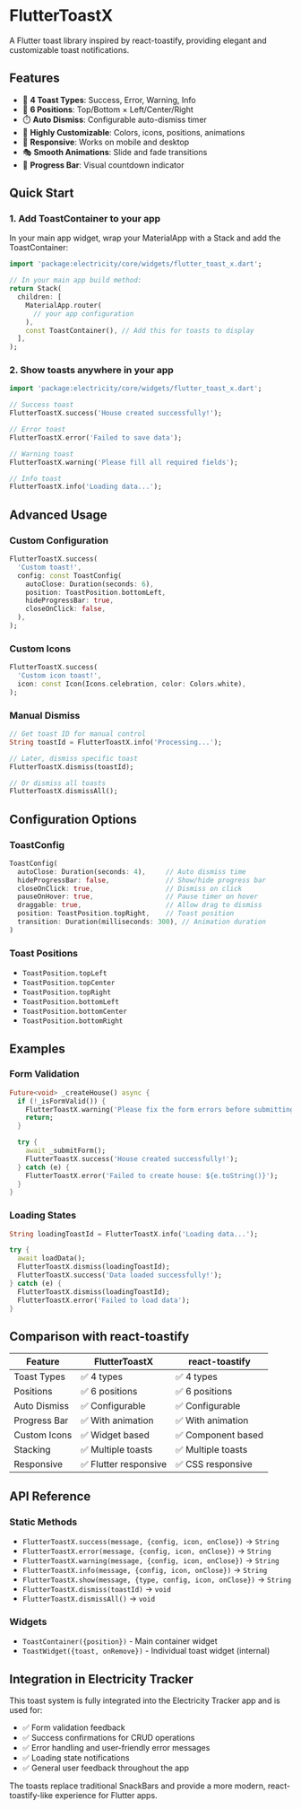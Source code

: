 # FlutterToastX

A Flutter toast library inspired by react-toastify, providing elegant and customizable toast notifications.

## Features

- 🎨 **4 Toast Types**: Success, Error, Warning, Info
- 🎯 **6 Positions**: Top/Bottom × Left/Center/Right
- ⏱️ **Auto Dismiss**: Configurable auto-dismiss timer
- 🔧 **Highly Customizable**: Colors, icons, positions, animations
- 📱 **Responsive**: Works on mobile and desktop
- 🎭 **Smooth Animations**: Slide and fade transitions
- 🎪 **Progress Bar**: Visual countdown indicator

## Quick Start

### 1. Add ToastContainer to your app

In your main app widget, wrap your MaterialApp with a Stack and add the ToastContainer:

```dart
import 'package:electricity/core/widgets/flutter_toast_x.dart';

// In your main app build method:
return Stack(
  children: [
    MaterialApp.router(
      // your app configuration
    ),
    const ToastContainer(), // Add this for toasts to display
  ],
);
```

### 2. Show toasts anywhere in your app

```dart
import 'package:electricity/core/widgets/flutter_toast_x.dart';

// Success toast
FlutterToastX.success('House created successfully!');

// Error toast
FlutterToastX.error('Failed to save data');

// Warning toast
FlutterToastX.warning('Please fill all required fields');

// Info toast
FlutterToastX.info('Loading data...');
```

## Advanced Usage

### Custom Configuration

```dart
FlutterToastX.success(
  'Custom toast!',
  config: const ToastConfig(
    autoClose: Duration(seconds: 6),
    position: ToastPosition.bottomLeft,
    hideProgressBar: true,
    closeOnClick: false,
  ),
);
```

### Custom Icons

```dart
FlutterToastX.success(
  'Custom icon toast!',
  icon: const Icon(Icons.celebration, color: Colors.white),
);
```

### Manual Dismiss

```dart
// Get toast ID for manual control
String toastId = FlutterToastX.info('Processing...');

// Later, dismiss specific toast
FlutterToastX.dismiss(toastId);

// Or dismiss all toasts
FlutterToastX.dismissAll();
```

## Configuration Options

### ToastConfig

```dart
ToastConfig(
  autoClose: Duration(seconds: 4),     // Auto dismiss time
  hideProgressBar: false,              // Show/hide progress bar
  closeOnClick: true,                  // Dismiss on click
  pauseOnHover: true,                  // Pause timer on hover
  draggable: true,                     // Allow drag to dismiss
  position: ToastPosition.topRight,    // Toast position
  transition: Duration(milliseconds: 300), // Animation duration
)
```

### Toast Positions

- `ToastPosition.topLeft`
- `ToastPosition.topCenter`
- `ToastPosition.topRight`
- `ToastPosition.bottomLeft`
- `ToastPosition.bottomCenter`
- `ToastPosition.bottomRight`

## Examples

### Form Validation

```dart
Future<void> _createHouse() async {
  if (!_isFormValid()) {
    FlutterToastX.warning('Please fix the form errors before submitting.');
    return;
  }

  try {
    await _submitForm();
    FlutterToastX.success('House created successfully!');
  } catch (e) {
    FlutterToastX.error('Failed to create house: ${e.toString()}');
  }
}
```

### Loading States

```dart
String loadingToastId = FlutterToastX.info('Loading data...');

try {
  await loadData();
  FlutterToastX.dismiss(loadingToastId);
  FlutterToastX.success('Data loaded successfully!');
} catch (e) {
  FlutterToastX.dismiss(loadingToastId);
  FlutterToastX.error('Failed to load data');
}
```

## Comparison with react-toastify

| Feature      | FlutterToastX         | react-toastify     |
| ------------ | --------------------- | ------------------ |
| Toast Types  | ✅ 4 types            | ✅ 4 types         |
| Positions    | ✅ 6 positions        | ✅ 6 positions     |
| Auto Dismiss | ✅ Configurable       | ✅ Configurable    |
| Progress Bar | ✅ With animation     | ✅ With animation  |
| Custom Icons | ✅ Widget based       | ✅ Component based |
| Stacking     | ✅ Multiple toasts    | ✅ Multiple toasts |
| Responsive   | ✅ Flutter responsive | ✅ CSS responsive  |

## API Reference

### Static Methods

- `FlutterToastX.success(message, {config, icon, onClose})` → `String`
- `FlutterToastX.error(message, {config, icon, onClose})` → `String`
- `FlutterToastX.warning(message, {config, icon, onClose})` → `String`
- `FlutterToastX.info(message, {config, icon, onClose})` → `String`
- `FlutterToastX.show(message, {type, config, icon, onClose})` → `String`
- `FlutterToastX.dismiss(toastId)` → `void`
- `FlutterToastX.dismissAll()` → `void`

### Widgets

- `ToastContainer({position})` - Main container widget
- `ToastWidget({toast, onRemove})` - Individual toast widget (internal)

## Integration in Electricity Tracker

This toast system is fully integrated into the Electricity Tracker app and is used for:

- ✅ Form validation feedback
- ✅ Success confirmations for CRUD operations
- ✅ Error handling and user-friendly error messages
- ✅ Loading state notifications
- ✅ General user feedback throughout the app

The toasts replace traditional SnackBars and provide a more modern, react-toastify-like experience for Flutter apps.
